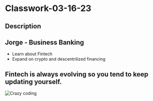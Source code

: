 # Classwork-03-16-23

## Description

## Jorge - Business Banking

* Learn about Fintech
* Expand on crypto and descentrilized financing

## Fintech is always evolving so you tend to keep updating yourself.

![Crazy coding](th.png)

